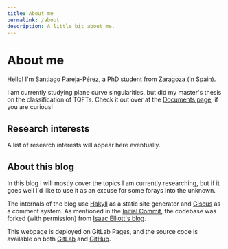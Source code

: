 ```yaml
---
title: About me
permalink: /about
description: A little bit about me.
---
```


# About me

Hello!
I'm Santiago Pareja-Pérez, a PhD student from Zaragoza (in Spain).

I am currently studying plane curve singularities, but did my master's thesis on the classification of TQFTs.
Check it out over at the [Documents page](/documents), if you are curious!

## Research interests

A list of research interests will appear here eventually.

## About this blog

In this blog I will mostly cover the topics I am currently researching, but if it goes well I'd like to use it as an excuse for some forays into the unknown.

The internals of the blog use [Hakyll](https://jaspervdj.be/hakyll/) as a static site generator and [Giscus](https://giscus.app/) as a comment system.
As mentioned in the [Initial Commit](/initial-commit), the codebase was forked (with permission) from [Isaac Elliott's blog](https://github.com/LightAndLight/lightandlight.github.io).

This webpage is deployed on GitLab Pages, and the source code is available on both [GitLab](https://gitlab.com/ItRemainsConsistent/itremainsconsistent.gitlab.io) and [GitHub](https://github.com/ItRemainsConsistent/itremainsconsistent.gitlab.io).
